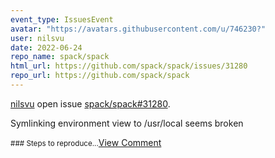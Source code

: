 ```yaml
---
event_type: IssuesEvent
avatar: "https://avatars.githubusercontent.com/u/746230?"
user: nilsvu
date: 2022-06-24
repo_name: spack/spack
html_url: https://github.com/spack/spack/issues/31280
repo_url: https://github.com/spack/spack
---
```


<a href='https://github.com/nilsvu' target='_blank'>nilsvu</a> open issue <a href='https://github.com/spack/spack/issues/31280' target='_blank'>spack/spack#31280</a>.

<p>Symlinking environment view to /usr/local seems broken</p><small>### Steps to reproduce...</small><a href='https://github.com/spack/spack/issues/31280' target='_blank'>View Comment</a>